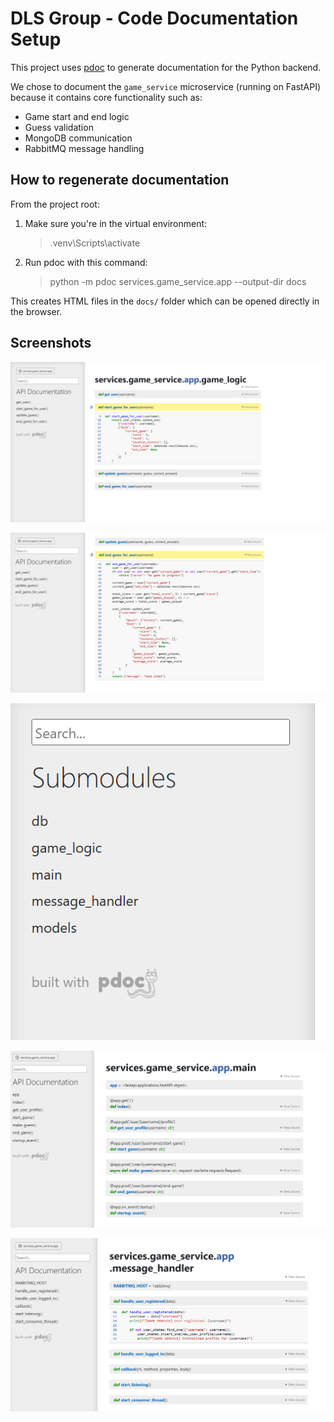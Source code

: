 # DLS Group - Code Documentation Setup

This project uses [pdoc](https://pdoc.dev/) to generate documentation for the Python backend.

We chose to document the `game_service` microservice (running on FastAPI) because it contains core functionality such as:
- Game start and end logic
- Guess validation
- MongoDB communication
- RabbitMQ message handling

## How to regenerate documentation

From the project root:

1. Make sure you're in the virtual environment:
   > .venv\Scripts\activate

2. Run pdoc with this command:
   > python -m pdoc services.game_service.app --output-dir docs

This creates HTML files in the `docs/` folder which can be opened directly in the browser.

## Screenshots

![alt text](./screenshots/image.png)

![alt text](./screenshots/image2.png)

![alt text](./screenshots/image3.png)

![alt text](./screenshots/image4.png)

![alt text](./screenshots/image5.png)

